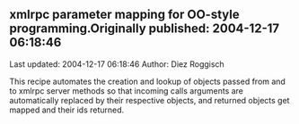 ## xmlrpc parameter mapping for OO-style programming.Originally published: 2004-12-17 06:18:46 
Last updated: 2004-12-17 06:18:46 
Author: Diez Roggisch 
 
This recipe automates the creation and lookup of objects passed from and to xmlrpc server methods so that incoming calls arguments are automatically replaced by their respective objects, and returned objects get mapped and their ids returned.